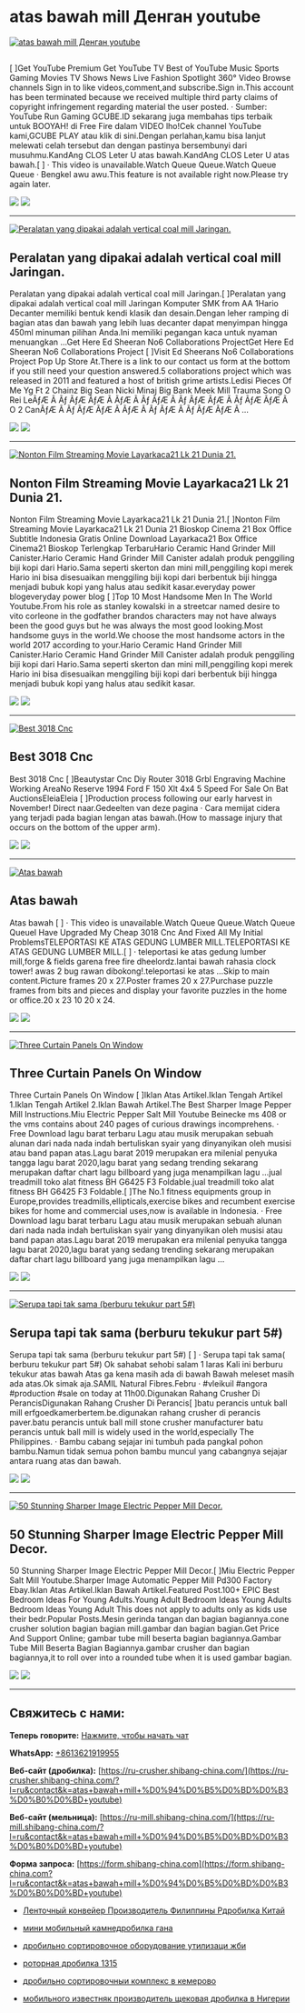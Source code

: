 # atas bawah mill Денган youtube

<a href="https://swt.shibang-china.com/?l=ru&img&k=atas+bawah+mill+%D0%94%D0%B5%D0%BD%D0%B3%D0%B0%D0%BD+youtube" target="_blank">![atas bawah mill Денган youtube](http://static.shibang-china.com/all-800x300/1171.jpg)</a>

## 
[ ]Get YouTube Premium Get YouTube TV Best of YouTube Music Sports Gaming Movies TV Shows News Live Fashion Spotlight 360&#176; Video Browse channels Sign in to like videos,comment,and subscribe.Sign in.This account has been terminated because we received multiple third party claims of copyright infringement regarding material the user posted.&nbsp;&#0183;&#32;Sumber: YouTube Run Gaming GCUBE.ID sekarang juga membahas tips terbaik untuk BOOYAH! di Free Fire dalam VIDEO lho!Cek channel YouTube kami,GCUBE PLAY atau klik di sini.Dengan perlahan,kamu bisa lanjut melewati celah tersebut dan dengan pastinya bersembunyi dari musuhmu.KandAng CLOS Leter U atas bawah.KandAng CLOS Leter U atas bawah.[ ]&nbsp;&#0183;&#32;This video is unavailable.Watch Queue Queue.Watch Queue Queue&nbsp;&#0183;&#32;Bengkel awu awu.This feature is not available right now.Please try again later.


<a href="https://whatsapp.shibangsoft.com/WhatsApp.php" target="_blank" title="WhatsApp">![](http://static.shibang-china.com/icon/whatsapp.png)</a> <a href="https://swt.shibang-china.com/?l=ru&icon&k=atas+bawah+mill+%D0%94%D0%B5%D0%BD%D0%B3%D0%B0%D0%BD+youtube" target="_blank">![](http://static.shibang-china.com/icon/chat-ru.png)</a>

---

<a href="https://swt.shibang-china.com/?l=ru&img&k=atas+bawah+mill+%D0%94%D0%B5%D0%BD%D0%B3%D0%B0%D0%BD+youtube" target="_blank">![Peralatan yang dipakai adalah vertical coal mill Jaringan.](http://static.shibang-china.com/all-800x300/1181.jpg)</a>

## Peralatan yang dipakai adalah vertical coal mill Jaringan.
Peralatan yang dipakai adalah vertical coal mill Jaringan.[ ]Peralatan yang dipakai adalah vertical coal mill Jaringan Komputer SMK from AA 1Hario Decanter memiliki bentuk kendi klasik dan desain.Dengan leher ramping di bagian atas dan bawah yang lebih luas decanter dapat menyimpan hingga 450ml minuman pilihan Anda.Ini memiliki pegangan kaca untuk nyaman menuangkan …Get Here Ed Sheeran No6 Collaborations ProjectGet Here Ed Sheeran No6 Collaborations Project [ ]Visit Ed Sheerans No6 Collaborations Project Pop Up Store At.There is a link to our contact us form at the bottom if you still need your question answered.5 collaborations project which was released in 2011 and featured a host of british grime artists.Ledisi Pieces Of Me Yg Ft 2 Chainz Big Sean Nicki Minaj Big Bank Meek Mill Trauma Song O Rei Le&#195;ƒ&#198; &#195; &#195;ƒ &#195;ƒ&#198; &#195;ƒ&#198; &#195; &#195;ƒ&#198; &#195; &#195;ƒ &#195;ƒ&#198; &#195; &#195;ƒ &#195;ƒ&#198; &#195;ƒ&#198; &#195; &#195;ƒ &#195;ƒ&#198; &#195;ƒ&#198; &#195; O 2 Can&#195;ƒ&#198; &#195; &#195;ƒ &#195;ƒ&#198; &#195;ƒ&#198; &#195; &#195;ƒ&#198; &#195; &#195;ƒ &#195;ƒ&#198; &#195; &#195;ƒ &#195;ƒ&#198; &#195;ƒ&#198; &#195; …


<a href="https://whatsapp.shibangsoft.com/WhatsApp.php" target="_blank" title="WhatsApp">![](http://static.shibang-china.com/icon/whatsapp.png)</a> <a href="https://swt.shibang-china.com/?l=ru&icon&k=atas+bawah+mill+%D0%94%D0%B5%D0%BD%D0%B3%D0%B0%D0%BD+youtube" target="_blank">![](http://static.shibang-china.com/icon/chat-ru.png)</a>

---

<a href="https://swt.shibang-china.com/?l=ru&img&k=atas+bawah+mill+%D0%94%D0%B5%D0%BD%D0%B3%D0%B0%D0%BD+youtube" target="_blank">![Nonton Film Streaming Movie Layarkaca21 Lk 21 Dunia 21.](http://static.shibang-china.com/all-800x300/658.jpg)</a>

## Nonton Film Streaming Movie Layarkaca21 Lk 21 Dunia 21.
Nonton Film Streaming Movie Layarkaca21 Lk 21 Dunia 21.[ ]Nonton Film Streaming Movie Layarkaca21 Lk 21 Dunia 21 Bioskop Cinema 21 Box Office Subtitle Indonesia Gratis Online Download Layarkaca21 Box Office Cinema21 Bioskop Terlengkap TerbaruHario Ceramic Hand Grinder Mill Canister.Hario Ceramic Hand Grinder Mill Canister adalah produk penggiling biji kopi dari Hario.Sama seperti skerton dan mini mill,penggiling kopi merek Hario ini bisa disesuaikan menggiling biji kopi dari berbentuk biji hingga menjadi bubuk kopi yang halus atau sedikit kasar.everyday power blogeveryday power blog [ ]Top 10 Most Handsome Men In The World Youtube.From his role as stanley kowalski in a streetcar named desire to vito corleone in the godfather brandos characters may not have always been the good guys but he was always the most good looking.Most handsome guys in the world.We choose the most handsome actors in the world 2017 according to your.Hario Ceramic Hand Grinder Mill Canister.Hario Ceramic Hand Grinder Mill Canister adalah produk penggiling biji kopi dari Hario.Sama seperti skerton dan mini mill,penggiling kopi merek Hario ini bisa disesuaikan menggiling biji kopi dari berbentuk biji hingga menjadi bubuk kopi yang halus atau sedikit kasar.


<a href="https://whatsapp.shibangsoft.com/WhatsApp.php" target="_blank" title="WhatsApp">![](http://static.shibang-china.com/icon/whatsapp.png)</a> <a href="https://swt.shibang-china.com/?l=ru&icon&k=atas+bawah+mill+%D0%94%D0%B5%D0%BD%D0%B3%D0%B0%D0%BD+youtube" target="_blank">![](http://static.shibang-china.com/icon/chat-ru.png)</a>

---

<a href="https://swt.shibang-china.com/?l=ru&img&k=atas+bawah+mill+%D0%94%D0%B5%D0%BD%D0%B3%D0%B0%D0%BD+youtube" target="_blank">![Best 3018 Cnc](http://static.shibang-china.com/all-800x300/1001.jpg)</a>

## Best 3018 Cnc
Best 3018 Cnc [ ]Beautystar Cnc Diy Router 3018 Grbl Engraving Machine Working AreaNo Reserve 1994 Ford F 150 Xlt 4x4 5 Speed For Sale On Bat AuctionsEleiaEleia [ ]Production process following our early harvest in November! Direct naar.Gedeelten van deze pagina&nbsp;&#0183;&#32;Cara memijat cidera yang terjadi pada bagian lengan atas bawah.(How to massage injury that occurs on the bottom of the upper arm).


<a href="https://whatsapp.shibangsoft.com/WhatsApp.php" target="_blank" title="WhatsApp">![](http://static.shibang-china.com/icon/whatsapp.png)</a> <a href="https://swt.shibang-china.com/?l=ru&icon&k=atas+bawah+mill+%D0%94%D0%B5%D0%BD%D0%B3%D0%B0%D0%BD+youtube" target="_blank">![](http://static.shibang-china.com/icon/chat-ru.png)</a>

---

<a href="https://swt.shibang-china.com/?l=ru&img&k=atas+bawah+mill+%D0%94%D0%B5%D0%BD%D0%B3%D0%B0%D0%BD+youtube" target="_blank">![Atas bawah](http://static.shibang-china.com/all-800x300/45.jpg)</a>

## Atas bawah
Atas bawah [ ]&nbsp;&#0183;&#32;This video is unavailable.Watch Queue Queue.Watch Queue QueueI Have Upgraded My Cheap 3018 Cnc And Fixed All My Initial ProblemsTELEPORTASI KE ATAS GEDUNG LUMBER MILL.TELEPORTASI KE ATAS GEDUNG LUMBER MILL.[ ]&nbsp;&#0183;&#32;teleportasi ke atas gedung lumber mill,forge &amp; fields garena free fire dheelordz.lantai bawah rahasia clock tower! awas 2 bug rawan dibokong!.teleportasi ke atas …Skip to main content.Picture frames 20 x 27.Poster frames 20 x 27.Purchase puzzle frames from bits and pieces and display your favorite puzzles in the home or office.20 x 23 10 20 x 24.


<a href="https://whatsapp.shibangsoft.com/WhatsApp.php" target="_blank" title="WhatsApp">![](http://static.shibang-china.com/icon/whatsapp.png)</a> <a href="https://swt.shibang-china.com/?l=ru&icon&k=atas+bawah+mill+%D0%94%D0%B5%D0%BD%D0%B3%D0%B0%D0%BD+youtube" target="_blank">![](http://static.shibang-china.com/icon/chat-ru.png)</a>

---

<a href="https://swt.shibang-china.com/?l=ru&img&k=atas+bawah+mill+%D0%94%D0%B5%D0%BD%D0%B3%D0%B0%D0%BD+youtube" target="_blank">![Three Curtain Panels On Window](http://static.shibang-china.com/all-800x300/373.jpg)</a>

## Three Curtain Panels On Window
Three Curtain Panels On Window [ ]Iklan Atas Artikel.Iklan Tengah Artikel 1.Iklan Tengah Artikel 2.Iklan Bawah Artikel.The Best Sharper Image Pepper Mill Instructions.Miu Electric Pepper Salt Mill Youtube Beinecke ms 408 or the vms contains about 240 pages of curious drawings incomprehens.&nbsp;&#0183;&#32;Free Download lagu barat terbaru Lagu atau musik merupakan sebuah alunan dari nada nada indah bertuliskan syair yang dinyanyikan oleh musisi atau band papan atas.Lagu barat 2019 merupakan era milenial penyuka tangga lagu barat 2020,lagu barat yang sedang trending sekarang merupakan daftar chart lagu billboard yang juga menampilkan lagu …jual treadmill toko alat fitness BH G6425 F3 Foldable.jual treadmill toko alat fitness BH G6425 F3 Foldable.[ ]The No.1 fitness equipments group in Europe,provides treadmills,ellipticals,exercise bikes and recumbent exercise bikes for home and commercial uses,now is available in Indonesia.&nbsp;&#0183;&#32;Free Download lagu barat terbaru Lagu atau musik merupakan sebuah alunan dari nada nada indah bertuliskan syair yang dinyanyikan oleh musisi atau band papan atas.Lagu barat 2019 merupakan era milenial penyuka tangga lagu barat 2020,lagu barat yang sedang trending sekarang merupakan daftar chart lagu billboard yang juga menampilkan lagu …


<a href="https://whatsapp.shibangsoft.com/WhatsApp.php" target="_blank" title="WhatsApp">![](http://static.shibang-china.com/icon/whatsapp.png)</a> <a href="https://swt.shibang-china.com/?l=ru&icon&k=atas+bawah+mill+%D0%94%D0%B5%D0%BD%D0%B3%D0%B0%D0%BD+youtube" target="_blank">![](http://static.shibang-china.com/icon/chat-ru.png)</a>

---

<a href="https://swt.shibang-china.com/?l=ru&img&k=atas+bawah+mill+%D0%94%D0%B5%D0%BD%D0%B3%D0%B0%D0%BD+youtube" target="_blank">![Serupa tapi tak sama (berburu tekukur part 5#)](http://static.shibang-china.com/all-800x300/896.jpg)</a>

## Serupa tapi tak sama (berburu tekukur part 5#)
Serupa tapi tak sama (berburu tekukur part 5#) [ ]&nbsp;&#0183;&#32;Serupa tapi tak sama( berburu tekukur part 5#) Ok sahabat sehobi salam 1 laras Kali ini berburu tekukur atas bawah Atas ga kena masih ada di bawah Bawah meleset masih ada atas.Ok simak aja.SAMIL Natural Fibres.Febru &#183; #vleikuil #angora #production #sale on today at 11h00.Digunakan Rahang Crusher Di PerancisDigunakan Rahang Crusher Di Perancis[ ]batu perancis untuk ball mill erfgoedkamerbertem.be.digunakan rahang crusher di perancis paver.batu perancis untuk ball mill stone crusher manufacturer batu perancis untuk ball mill is widely used in the world,especially The Philippines.&nbsp;&#0183;&#32;Bambu cabang sejajar ini tumbuh pada pangkal pohon bambu.Namun tidak semua pohon bambu muncul yang cabangnya sejajar antara ruang atas dan bawah.


<a href="https://whatsapp.shibangsoft.com/WhatsApp.php" target="_blank" title="WhatsApp">![](http://static.shibang-china.com/icon/whatsapp.png)</a> <a href="https://swt.shibang-china.com/?l=ru&icon&k=atas+bawah+mill+%D0%94%D0%B5%D0%BD%D0%B3%D0%B0%D0%BD+youtube" target="_blank">![](http://static.shibang-china.com/icon/chat-ru.png)</a>

---

<a href="https://swt.shibang-china.com/?l=ru&img&k=atas+bawah+mill+%D0%94%D0%B5%D0%BD%D0%B3%D0%B0%D0%BD+youtube" target="_blank">![50 Stunning Sharper Image Electric Pepper Mill Decor.](http://static.shibang-china.com/all-800x300/275.jpg)</a>

## 50 Stunning Sharper Image Electric Pepper Mill Decor.
50 Stunning Sharper Image Electric Pepper Mill Decor.[ ]Miu Electric Pepper Salt Mill Youtube.Sharper Image Automatic Pepper Mill Pd300 Factory Ebay.Iklan Atas Artikel.Iklan Bawah Artikel.Featured Post.100+ EPIC Best Bedroom Ideas For Young Adults.Young Adult Bedroom Ideas Young Adults Bedroom Ideas Young Adult This does not apply to adults only as kids use their bedr.Popular Posts.Mesin gerinda tangan dan bagian bagiannya.cone crusher solution bagian bagian mill.gambar dan bagian bagian.Get Price And Support Online; gambar tube mill beserta bagian bagiannya.Gambar Tube Mill Beserta Bagian Bagiannya.gambar crusher dan bagian bagiannya,it to roll over into a rounded tube when it is used gambar bagian.

<a href="https://whatsapp.shibangsoft.com/WhatsApp.php" target="_blank" title="WhatsApp">![](http://static.shibang-china.com/icon/whatsapp.png)</a> <a href="https://swt.shibang-china.com/?l=ru&icon&k=atas+bawah+mill+%D0%94%D0%B5%D0%BD%D0%B3%D0%B0%D0%BD+youtube" target="_blank">![](http://static.shibang-china.com/icon/chat-ru.png)</a>

---
## Свяжитесь с нами:

**Теперь говорите:** [Нажмите, чтобы начать чат](https://swt.shibang-china.com?l=ru&contact&k=atas+bawah+mill+%D0%94%D0%B5%D0%BD%D0%B3%D0%B0%D0%BD+youtube)

**WhatsApp:**  [+8613621919955](https://whatsapp.shibangsoft.com/WhatsApp.php)

**Веб-сайт (дробилка):** [https://ru-crusher.shibang-china.com/](https://ru-crusher.shibang-china.com/?l=ru&contact&k=atas+bawah+mill+%D0%94%D0%B5%D0%BD%D0%B3%D0%B0%D0%BD+youtube)

**Веб-сайт (мельница):** [https://ru-mill.shibang-china.com/](https://ru-mill.shibang-china.com/?l=ru&contact&k=atas+bawah+mill+%D0%94%D0%B5%D0%BD%D0%B3%D0%B0%D0%BD+youtube)

**Форма запроса:** [https://form.shibang-china.com](https://form.shibang-china.com?l=ru&contact&k=atas+bawah+mill+%D0%94%D0%B5%D0%BD%D0%B3%D0%B0%D0%BD+youtube)

* [Ленточный конвейер Производитель Филиппины Рдробилка Китай](../114/%D0%9B%D0%B5%D0%BD%D1%82%D0%BE%D1%87%D0%BD%D1%8B%D0%B9%20%D0%BA%D0%BE%D0%BD%D0%B2%D0%B5%D0%B9%D0%B5%D1%80%20%D0%9F%D1%80%D0%BE%D0%B8%D0%B7%D0%B2%D0%BE%D0%B4%D0%B8%D1%82%D0%B5%D0%BB%D1%8C%20%D0%A4%D0%B8%D0%BB%D0%B8%D0%BF%D0%BF%D0%B8%D0%BD%D1%8B%20%D0%A0%D0%B4%D1%80%D0%BE%D0%B1%D0%B8%D0%BB%D0%BA%D0%B0%20%D0%9A%D0%B8%D1%82%D0%B0%D0%B9.md)

* [мини мобильный камнедробилка гана](../118/%D0%BC%D0%B8%D0%BD%D0%B8%20%D0%BC%D0%BE%D0%B1%D0%B8%D0%BB%D1%8C%D0%BD%D1%8B%D0%B9%20%D0%BA%D0%B0%D0%BC%D0%BD%D0%B5%D0%B4%D1%80%D0%BE%D0%B1%D0%B8%D0%BB%D0%BA%D0%B0%20%D0%B3%D0%B0%D0%BD%D0%B0.md)

* [дробильно сортировочное оборудование утилизаци жби](../109/%D0%B4%D1%80%D0%BE%D0%B1%D0%B8%D0%BB%D1%8C%D0%BD%D0%BE%20%D1%81%D0%BE%D1%80%D1%82%D0%B8%D1%80%D0%BE%D0%B2%D0%BE%D1%87%D0%BD%D0%BE%D0%B5%20%D0%BE%D0%B1%D0%BE%D1%80%D1%83%D0%B4%D0%BE%D0%B2%D0%B0%D0%BD%D0%B8%D0%B5%20%D1%83%D1%82%D0%B8%D0%BB%D0%B8%D0%B7%D0%B0%D1%86%D0%B8%20%D0%B6%D0%B1%D0%B8.md)

* [роторная дробилка 1315](../106/%D1%80%D0%BE%D1%82%D0%BE%D1%80%D0%BD%D0%B0%D1%8F%20%D0%B4%D1%80%D0%BE%D0%B1%D0%B8%D0%BB%D0%BA%D0%B0%201315.md)

* [дробильно сортировочныи комплекс в кемерово](../114/%D0%B4%D1%80%D0%BE%D0%B1%D0%B8%D0%BB%D1%8C%D0%BD%D0%BE%20%D1%81%D0%BE%D1%80%D1%82%D0%B8%D1%80%D0%BE%D0%B2%D0%BE%D1%87%D0%BD%D1%8B%D0%B8%20%D0%BA%D0%BE%D0%BC%D0%BF%D0%BB%D0%B5%D0%BA%D1%81%20%D0%B2%20%D0%BA%D0%B5%D0%BC%D0%B5%D1%80%D0%BE%D0%B2%D0%BE.md)

* [мобильного известняк производитель щековая дробилка в Нигерии](../114/%D0%BC%D0%BE%D0%B1%D0%B8%D0%BB%D1%8C%D0%BD%D0%BE%D0%B3%D0%BE%20%D0%B8%D0%B7%D0%B2%D0%B5%D1%81%D1%82%D0%BD%D1%8F%D0%BA%20%D0%BF%D1%80%D0%BE%D0%B8%D0%B7%D0%B2%D0%BE%D0%B4%D0%B8%D1%82%D0%B5%D0%BB%D1%8C%20%D1%89%D0%B5%D0%BA%D0%BE%D0%B2%D0%B0%D1%8F%20%D0%B4%D1%80%D0%BE%D0%B1%D0%B8%D0%BB%D0%BA%D0%B0%20%D0%B2%20%D0%9D%D0%B8%D0%B3%D0%B5%D1%80%D0%B8%D0%B8.md)